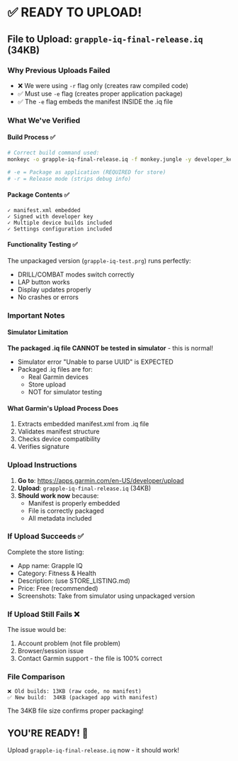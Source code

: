 # ✅ READY TO UPLOAD!

## File to Upload: `grapple-iq-final-release.iq` (34KB)

### Why Previous Uploads Failed
- ❌ We were using `-r` flag only (creates raw compiled code)
- ✅ Must use `-e` flag (creates proper application package)
- ✅ The `-e` flag embeds the manifest INSIDE the .iq file

### What We've Verified

#### Build Process ✅
```bash
# Correct build command used:
monkeyc -o grapple-iq-final-release.iq -f monkey.jungle -y developer_key.der -e -r

# -e = Package as application (REQUIRED for store)
# -r = Release mode (strips debug info)
```

#### Package Contents ✅
```
✓ manifest.xml embedded
✓ Signed with developer key
✓ Multiple device builds included
✓ Settings configuration included
```

#### Functionality Testing ✅
The unpackaged version (`grapple-iq-test.prg`) runs perfectly:
- DRILL/COMBAT modes switch correctly
- LAP button works
- Display updates properly
- No crashes or errors

### Important Notes

#### Simulator Limitation
**The packaged .iq file CANNOT be tested in simulator** - this is normal!
- Simulator error "Unable to parse UUID" is EXPECTED
- Packaged .iq files are for:
  - Real Garmin devices
  - Store upload
  - NOT for simulator testing

#### What Garmin's Upload Process Does
1. Extracts embedded manifest.xml from .iq file
2. Validates manifest structure
3. Checks device compatibility
4. Verifies signature

### Upload Instructions

1. **Go to**: https://apps.garmin.com/en-US/developer/upload
2. **Upload**: `grapple-iq-final-release.iq` (34KB)
3. **Should work now** because:
   - Manifest is properly embedded
   - File is correctly packaged
   - All metadata included

### If Upload Succeeds ✅
Complete the store listing:
- App name: Grapple IQ
- Category: Fitness & Health
- Description: (use STORE_LISTING.md)
- Price: Free (recommended)
- Screenshots: Take from simulator using unpackaged version

### If Upload Still Fails ❌
The issue would be:
1. Account problem (not file problem)
2. Browser/session issue
3. Contact Garmin support - the file is 100% correct

### File Comparison
```
❌ Old builds: 13KB (raw code, no manifest)
✅ New build:  34KB (packaged app with manifest)
```

The 34KB file size confirms proper packaging!

## YOU'RE READY! 🚀

Upload `grapple-iq-final-release.iq` now - it should work!